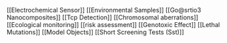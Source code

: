 [[Electrochemical Sensor]]
[[Environmental Samples]]
[[Go@srtio3 Nanocomposites]]
[[Tcp Detection]]
[[Chromosomal aberrations]]
[[Ecological monitoring]]
[[risk assessment]]
[[Genotoxic Effect]]
[[Lethal Mutations]]
[[Model Objects]]
[[Short Screening Tests (Sst)]]
